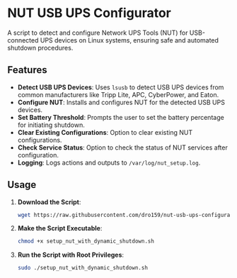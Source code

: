 # NUT USB UPS Configurator

A script to detect and configure Network UPS Tools (NUT) for USB-connected UPS devices on Linux systems, ensuring safe and automated shutdown procedures.

## Features

- **Detect USB UPS Devices**: Uses `lsusb` to detect USB UPS devices from common manufacturers like Tripp Lite, APC, CyberPower, and Eaton.
- **Configure NUT**: Installs and configures NUT for the detected USB UPS devices.
- **Set Battery Threshold**: Prompts the user to set the battery percentage for initiating shutdown.
- **Clear Existing Configurations**: Option to clear existing NUT configurations.
- **Check Service Status**: Option to check the status of NUT services after configuration.
- **Logging**: Logs actions and outputs to `/var/log/nut_setup.log`.

## Usage

1. **Download the Script**:

   ```sh
   wget https://raw.githubusercontent.com/dro159/nut-usb-ups-configurator/main/setup_nut_with_dynamic_shutdown.sh
   
2. **Make the Script Executable**:

   ```sh
   chmod +x setup_nut_with_dynamic_shutdown.sh

3. **Run the Script with Root Privileges**:

   ```sh
   sudo ./setup_nut_with_dynamic_shutdown.sh
